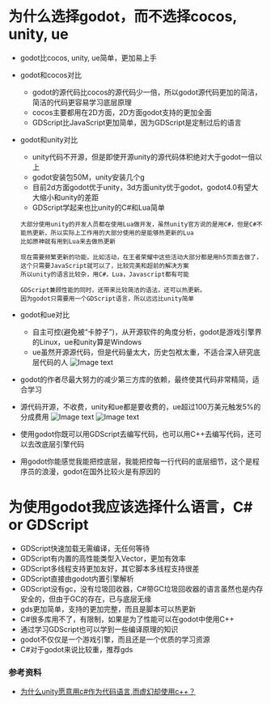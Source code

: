 # 为什么选择godot，而不选择cocos, unity, ue

- godot比cocos, unity, ue简单，更加易上手


- godot和cocos对比
  - godot的源代码比cocos的源代码少一倍，所以godot源代码更加的简洁，简洁的代码更容易学习底层原理
  - cocos主要都用在2D方面，2D方面godot支持的更加全面
  - GDScript比JavaScript更加简单，因为GDScript是定制过后的语言


- godot和unity对比
  - unity代码不开源，但是即使开源unity的源代码体积绝对大于godot一倍以上
  - godot安装包50M，unity安装几个g
  - 目前2d方面godot优于unity，3d方面unity优于godot，godot4.0有望大大缩小和unity的差距
  - GDScript学起来也比unity的C#和Lua简单
  ```
  大部分使用unity的开发人员都在使用Lua做开发，虽然unity官方说的是用C#，但是C#不能热更新，所以实际上工作用的大部分使用的是能够热更新的Lua
  比如原神就有用到Lua来去做热更新
  
  现在需要频繁更新的功能，比如活动，在王者荣耀中这些活动大部分都是用h5页面去做了，这个只需要JavaScript就可以了，比较完美和超前的解决方案
  所以unity的语言比较杂，用C#，Lua，Javascript都有可能
  
  GDScript兼顾性能的同时，还带来比较简洁的语法，还可以热更新。
  因为godot只需要用一个GDScript语言，所以远远比unity简单
  ```

- godot和ue对比
	- 自主可控(避免被“卡脖子”)，从开源软件的角度分析，godot是游戏引擎界的Linux，ue和unity算是Windows
	- ue虽然开源源代码，但是代码量太大，历史包袱太重，不适合深入研究底层代码的人
	  ![Image text](image/engine-source.PNG)


- godot的作者尽最大努力的减少第三方库的依赖，最终使其代码非常精简，适合学习
- 源代码开源，不收费，unity和ue都是要收费的，ue超过100万美元触发5%的分成费用
  ![Image text](image/apache-license.png)
  ![Image text](image/gd-home.JPG)


- 使用godot你既可以用GDScript去编写代码，也可以用C++去编写代码，还可以去改底层引擎代码
- 用godot你能感觉我能把控底层，我能把控每一行代码的底层细节，这个是程序员的浪漫，godot在国外比较火是有原因的

# 为使用godot我应该选择什么语言，C# or GDScript

- GDScript快速加载无需编译，无任何等待
- GDScript有内置的高性能类型入Vector，更加有效率
- GDScript多线程支持更加友好，其它脚本多线程支持很差
- GDScript直接由godot内置引擎解析
- GDScript没有gc，没有垃圾回收器，C#带GC垃圾回收器的语言虽然也是内存安全的，但由于GC的存在，已与底层无缘
- gds更加简单，支持的更加完整，而且是脚本可以热更新
- C#很多库用不了，有限制，如果是为了性能可以在godot中使用C++
- 通过学习GDScript也可以学到一些编译原理的知识
- godot不仅仅是一个游戏引擎，而且还是一个优质的学习资源
- C#对于godot来说比较重，推荐gds

### 参考资料

- [为什么unity愿意用c#作为代码语言,而虚幻却使用c++？](https://www.zhihu.com/question/393440831)
